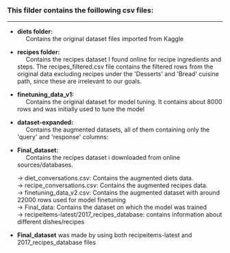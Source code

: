 ### This filder contains the foillowing csv files:
---
* **diets folder:** \
     Contains the original dataset files imported from Kaggle
* **recipes folder:** \
     Contains the recipes dataset I found online for recipe ingredients and steps. The recipes_filtered.csv file contains the filtered rows from the original data excluding recipes under the 'Desserts' and 'Bread' cuisine path, since these are irrelevant to our goals.
* **finetuning_data_v1:** \
     Contains the original dataset for model tuning. It contains about 8000 rows and was initially used to tune the model
* **dataset-expanded:** \
     Contains the augmented datasets, all of them containing only the 'query' and 'response' columns: 
      
* **Final_dataset:** \
     Contains the recipes dataset i downloaded from online sources/databases.
  
	&rarr; diet_conversations.csv: Contains the augmented diets data. \
	&rarr; recipe_conversations.csv: Contains the augmented recipes data. \
	&rarr; finetuning_data_v2.csv: Contains the augmented dataset with around 22000 rows used for model finetuning \
	&rarr; Final_data: Contains the dataset on which the model was trained \
	&rarr; recipeitems-latest/2017_recipes_database: contains information about different dishes/recipes

* **Final_dataset** was made by using both  recipeitems-latest and 2017_recipes_database files 
